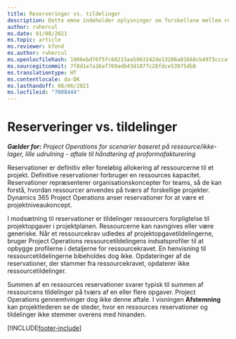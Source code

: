```yaml
---
title: Reserveringer vs. tildelinger
description: Dette emne indeholder oplysninger om forskellene mellem ressourcereservationer og ressourcetildelinger.
author: ruhercul
ms.date: 01/08/2021
ms.topic: article
ms.reviewer: kfend
ms.author: ruhercul
ms.openlocfilehash: 1906ebd76f5fc66215aa5963242de13206a81668cb4973cccaf5b153514672d5
ms.sourcegitcommit: 7f8d1e7a16af769adb43d1877c28fdce53975db8
ms.translationtype: HT
ms.contentlocale: da-DK
ms.lasthandoff: 08/06/2021
ms.locfileid: "7008444"
---
```

# <a name="bookings-vs-assignments"></a>Reserveringer vs. tildelinger

_**Gælder for:** Project Operations for scenarier baseret på ressource/ikke-lager, lille udrulning - aftale til håndtering af proformafakturering_

Reservationer er definitiv eller foreløbig allokering af ressourcerne til et projekt. Definitive reservationer forbruger en ressources kapacitet. Reservationer repræsenterer organisationskoncepter for teams, så de kan forstå, hvordan ressourcer anvendes på tværs af forskellige projekter. Dynamics 365 Project Operations anser reservationer for at være et projektniveaukoncept. 

I modsætning til reservationer er tildelinger ressourcers forpligtelse til projektopgaver i projektplanen. Ressourcerne kan navngives eller være generiske.  Når et ressourcekrav udledes af projektopgavetildelingerne, bruger Project Operations ressourcetildelingens indsatsprofiler til at opbygge profilerne i detaljerne for ressourcekravet. En henvisning til ressourcetildelingerne bibeholdes dog ikke. Opdateringer af de reservationer, der stammer fra ressourcekravet, opdaterer ikke ressourcetildelinger.

Summen af en ressources reservationer svarer typisk til summen af ressourcens tildelinger på tværs af en eller flere opgaver. Project Operations gennemtvinger dog ikke denne aftale. I visningen **Afstemning** kan projektlederen se de steder, hvor en ressources reservationer og tildelinger ikke stemmer overens med hinanden.




[!INCLUDE[footer-include](../includes/footer-banner.md)]